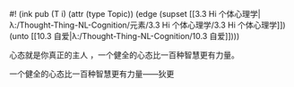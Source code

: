#! (ink pub (T i) (attr (type Topic)) (edge (supset [[3.3 Hi 个体心理学|λ:/Thought-Thing-NL-Cognition/元素/3.3 Hi 个体心理学/3.3 Hi 个体心理学]]) (unto [[10.3 自爱|λ:/Thought-Thing-NL-Cognition/10.3 自爱]])))

心态就是你真正的主人 ，一个健全的心态比一百种智慧更有力量。

一个健全的心态比一百种智慧更有力量——​狄更​​​